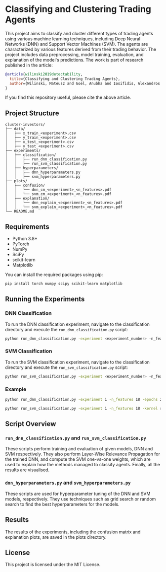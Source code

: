 
# Classifying and Clustering Trading Agents

This project aims to classify and cluster different types of trading agents using various machine learning techniques, including Deep Neural Networks (DNN) and Support Vector Machines (SVM). The agents are characterized by various features derived from their trading behavior. The project includes data preprocessing, model training, evaluation, and explanation of the model's predictions. The work is part of research published in the article:

```bibtex
@article{wilinski2019detectability,
  title={Classifying and Clustering Trading Agents},
  author={Wilinski, Mateusz and Goel, Anubha and Iosifidis, Alexandros and Kanniainen, Juho},
}
```

If you find this repository useful, please cite the above article.

## Project Structure

```
cluster-investors/
├── data/
│   ├── x_train_<experiment>.csv
│   ├── y_train_<experiment>.csv
│   ├── x_test_<experiment>.csv
│   ├── y_test_<experiment>.csv
├── experiments/
│   ├── classification/
│   │   ├── run_dnn_classification.py
│   │   ├── run_svm_classification.py
│   ├── hyperparameters/
│   │   ├── dnn_hyperparameters.py
│   │   ├── svm_hyperparameters.py
├── plots/
│   ├── confusion/
│   │   └── dnn_cm_<experiment>_<n_features>.pdf
│   │   └── svm_cm_<experiment>_<n_features>.pdf
│   ├── explanation/
│   │   └── dnn_explain_<experiment>_<n_features>.pdf
│   │   └── svm_explain_<experiment>_<n_features>.pdf
└── README.md
```

## Requirements

- Python 3.8+
- PyTorch
- NumPy
- SciPy
- scikit-learn
- Matplotlib

You can install the required packages using pip:

```bash
pip install torch numpy scipy scikit-learn matplotlib
```

## Running the Experiments

### DNN Classification

To run the DNN classification experiment, navigate to the classification directory and execute the `run_dnn_classification.py` script:

```bash
python run_dnn_classification.py -experiment <experiment_number> -n_features <number_of_features> -epochs <number_of_epochs> -batch <batch_size> -l1 <layer1_size> -l2 <layer2_size> -l3 <layer3_size> -drop <dropout_rate> -lr <learning_rate> -plot_confusion <True/False> -print_report <True/False> -plot_explanation <True/False>
```

### SVM Classification

To run the SVM classification experiment, navigate to the classification directory and execute the `run_svm_classification.py` script:

```bash
python run_svm_classification.py -experiment <experiment_number> -n_features <number_of_features> -kernel <kernel_type> -C <regularization_parameter> -gamma <gamma_value> -plot_confusion <True/False> -print_report <True/False> -plot_explanation <True/False>
```

### Example

```bash
python run_dnn_classification.py -experiment 1 -n_features 18 -epochs 20 -batch 32 -l1 256 -l2 1024 -l3 1024 -drop 0.2 -lr 1e-3 -plot_confusion True -print_report True -plot_explanation True
```

```bash
python run_svm_classification.py -experiment 1 -n_features 18 -kernel rbf -C 1.0 -gamma scale -plot_confusion True -print_report True -plot_explanation True
```

## Script Overview

### `run_dnn_classification.py` and `run_svm_classification.py`

These scripts perform training and evaluation of given models, DNN and SVM respectively. They also perform Layer-Wise Relevance Propagation for the trained DNN, and compute the SVM one-vs-one weights, which are used to explain how the methods managed to classify agents. Finally, all the results are visualised.

### `dnn_hyperparameters.py` and `svm_hyperparameters.py`

These scripts are used for hyperparameter tuning of the DNN and SVM models, respectively. They use techniques such as grid search or random search to find the best hyperparameters for the models.

## Results

The results of the experiments, including the confusion matrix and explanation plots, are saved in the plots directory.

## License

This project is licensed under the MIT License.
